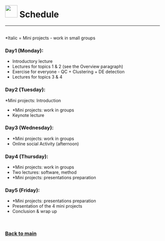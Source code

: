

# <img border="0" src="https://www.svgrepo.com/show/158264/schedule.svg" width="40" height="40"> Schedule

***

<br/>
*Italic = Mini projects - work in small groups

### Day1 (Monday):
- Introductory lecture
- Lectures for topics 1 & 2 (see the Overview paragraph)
- Exercise for everyone - QC + Clustering + DE detection
- Lectures for topics 3 & 4


### Day2 (Tuesday):
*Mini projects: Introduction
- *Mini projects: work in groups
- Keynote lecture


### Day3 (Wednesday):
- *Mini projects: work in groups
- Online social Activity (afternoon)

### Day4 (Thursday):
- *Mini projects: work in groups
- Two lectures: software, method
- *Mini projects: presentations preparation


### Day5 (Friday):
- *Mini projects: presentations preparation
- Presentation of the 4 mini projects
- Conclusion & wrap up



<br/>

### [Back to main](README.md)

